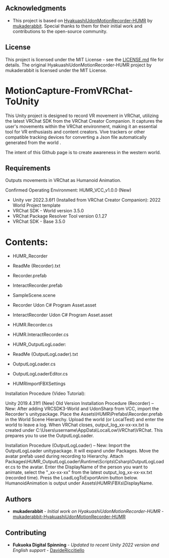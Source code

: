 ## Acknowledgments

- This project is based on [HyakuashiUdonMotionRecorder-HUMR](https://github.com/mukaderabbit/mukaderabbit-HyakuashiUdonMotionRecorder-HUMR-) by [mukaderabbit](https://github.com/mukaderabbit). Special thanks to them for their initial work and contributions to the open-source community.

## License

This project is licensed under the MIT License - see the [LICENSE.md](LICENSE.md) file for details. The original HyakuashiUdonMotionRecorder-HUMR project by mukaderabbit is licensed under the MIT License.

# MotionCapture-FromVRChat-ToUnity

This Unity project is designed to record VR movement in VRChat, utilizing the latest VRChat SDK from the VRChat Creator Companion. It captures the user's movements within the VRChat environment, making it an essential tool for VR enthusiasts and content creators. Vive trackers or other compatible tracking devices for converting a Json file automatically generated from the world .

The intent of this Github page is to create awareness in the western world. 


## Requirements
Outputs movements in VRChat as Humanoid Animation.

Confirmed Operating Environment:
HUMR_VCC_v1.0.0 (New)

- Unity ver 2022.3.6f1 (Installed from VRChat Creator Companion): 2022 World Project template
- VRChat SDK - World version 3.5.0
- VRChat Package Resolver Tool version 0.1.27
- VRChat SDK - Base 3.5.0

# Contents:

- HUMR_Recorder
- ReadMe (Recorder).txt
- Recorder.prefab
- InteractRecorder.prefab
- SampleScene.scene
- Recorder Udon C# Program Asset.asset
- InteractRecorder Udon C# Program Asset.asset
- HUMR.Recorder.cs
- HUMR.InteractRecorder.cs
- HUMR_OutputLogLoader:

- ReadMe (OutputLogLoader).txt
- OutputLogLoader.cs
- OutputLogLoaderEditor.cs
- HUMRImportFBXSettings

Installation Procedure (Video Tutorial):

Unity 2019.4.31f1 (New)
Old Version
Installation Procedure (Recorder) – New:
After adding VRCSDK3-World and UdonSharp from VCC, import the Recorder's unitypackage. Place the Assets\HUMR\Prefabs\Recorder.prefab in the World Scene Hierarchy. Upload the world (or LocalTest) and enter the world to leave a log. When VRChat closes, output_log_xx-xx-xx.txt is created under C:\Users\username\AppData\LocalLow\VRChat\VRChat. This prepares you to use the OutputLogLoader.

Installation Procedure (OutputLogLoader) – New:
Import the OutputLogLoader unitypackage. It will expand under Packages. Move the avatar prefab used during recording to Hierarchy. Attach Packages\HUMR_OutputLogLoader\Runtime\Scripts\Csharp\OutputLogLoader.cs to the avatar. Enter the DisplayName of the person you want to animate, select the "_xx-xx-xx" from the latest output_log_xx-xx-xx.txt (recorded time). Press the LoadLogToExportAnim button below. HumanoidAnimation is output under Assets\HUMR\FBXs\DisplayName.

## Authors

- **mukaderabbit** - *Initial work on HyakuashiUdonMotionRecorder-HUMR* - [mukaderabbit-HyakuashiUdonMotionRecorder-HUMR](https://github.com/mukaderabbit/mukaderabbit-HyakuashiUdonMotionRecorder-HUMR-)

## Contributing

- **Fukuoka Digital Spinning** - *Updated to recent Unity 2022 version and English support* - [DavideRiccitiello](https://github.com/DavideRiccitiello)


